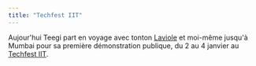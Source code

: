 ```yaml
---
title: "Techfest IIT"
---
```


Aujour'hui Teegi part en voyage avec tonton [Laviole](http://jeremy.laviole.name) et moi-même jusqu'à Mumbai pour sa première démonstration publique, du 2 au 4 janvier au [Techfest IIT](http://www.techfest.org/).
